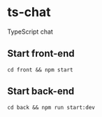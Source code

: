 # ts-chat
TypeScript chat

## Start front-end

`cd front && npm start`

## Start back-end

`cd back && npm run start:dev`
